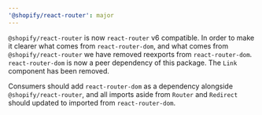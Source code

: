 ```yaml
---
'@shopify/react-router': major
---
```


`@shopify/react-router` is now `react-router` v6 compatible. In order to make it clearer what comes from `react-router-dom`, and what comes from `@shopify/react-router` we have removed reexports from `react-router-dom`. `react-router-dom` is now a peer dependency of this package. The `Link` component has been removed.

Consumers should add `react-router-dom` as a dependency alongside `@shopify/react-router`, and all imports aside from `Router` and `Redirect` should updated to imported from `react-router-dom`.
